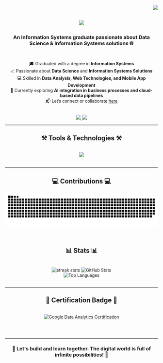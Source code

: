 <!-- SECTION: Visitor Counter -->
<img align="right" src="https://visitor-badge.laobi.icu/badge?page_id=AlfadliRPutra.AlfadliRPutra" />

<!-- SECTION: Animated Heading Introduction -->
<h1 align="center">
  <img src="https://readme-typing-svg.herokuapp.com/?font=Righteous&size=35&center=true&vCenter=true&width=500&height=70&duration=4000&lines=Hi+There!+👋;+I'm+Alfadli+R+Putra!;" />
</h1>

<!-- SECTION: Short Bio -->
<h3 align="center">An Information Systems graduate passionate about Data Science & Information Systems solutions 🌐</h3>

<br/>

<!-- SECTION: Personal Summary with Skills and Interest -->
<div align="center">

🎓 Graduated with a degree in **Information Systems**  
📈 Passionate about **Data Science** and **Information Systems Solutions**  
💻 Skilled in **Data Analysis, Web Technologies, and Mobile App Development**  
🌱 Currently exploring **AI integration in business processes and cloud-based data pipelines**  
📬 Let’s connect or collaborate [here](https://github.com/AlfadliRPutra)

</div>

<br/>

<!-- SECTION: Social Media Badges -->
<div align="center">
  <a href="https://github.com/AlfadliRPutra">
    <img src="https://img.shields.io/badge/GitHub-333333?style=for-the-badge&logo=github&logoColor=white" />
  </a>
  <a href="https://linkedin.com/in/alfadlirputra" target="_blank">
    <img src="https://img.shields.io/badge/LinkedIn-0077B5?style=for-the-badge&logo=linkedin&logoColor=white" />
  </a>
</div>

<hr/>

<!-- SECTION: Tools & Technologies -->
<h2 align="center">⚒️ Tools & Technologies ⚒️</h2>
<br/>
<div align="center">
    <img src="https://skillicons.dev/icons?i=tensorflow,pytorch,laravel,react,flutter,nextjs" />
</div>

<br/>
<hr/>

<!-- SECTION: Contribution Snake Animation -->
<h2 align="center">💻 Contributions 💻</h2>
<div align="center">
  <img src="https://raw.githubusercontent.com/AlfadliRPutra/AlfadliRPutra/output/github-snake-dark.svg" alt="snake gif" />
</div>
<br/>
<br/>

<!-- SECTION: GitHub Stats Section -->
<h2 align="center">📊 Stats 📊</h2>
<br/>
<div align="center">
   <img width=390 src="https://git-hub-streak-stats.vercel.app?user=AlfadliRPutra&theme=react&hide_border=false" alt="streak stats"/>
   <img width=390 src="https://github-readme-stats.vercel.app/api?username=AlfadliRPutra&show_icons=true&theme=react&rank_icon=github&border_radius=10" alt="GitHub Stats"/>
   <br/>
   <img width=325 src="https://github-readme-stats.vercel.app/api/top-langs/?username=AlfadliRPutra&layout=compact&theme=react&hide_border=false&border_radius=10" alt="Top Languages"/>
</div>

<br/>
<hr/>

<!-- SECTION: Certification Badge -->
<h2 align="center">🏅 Certification Badge 🏅</h2>
<br/>
<div align="center">
  <a href="https://www.credly.com/badges/2d178f96-c604-44c9-a998-43cea778329b/public_url" target="_blank">
    <img src="https://images.credly.com/size/340x340/images/f88d800c-f59f-4a07-9396-4c4a6e849a2b/Google_Data_Analytics_Certificate.png" alt="Google Data Analytics Certification" width="150"/>
  </a>
</div>

<br/><br/>

<hr/>

<!-- SECTION: Closing Message -->
<div align="center">
  <h3>🌟 Let's build and learn together. The digital world is full of infinite possibilities! 🌟</h3>
</div>
